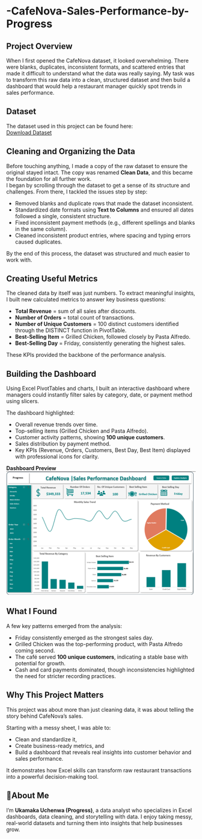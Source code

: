 # -CafeNova-Sales-Performance-by-Progress
## Project Overview
When I first opened the CafeNova dataset, it looked overwhelming. There were blanks, duplicates, inconsistent formats, and scattered entries that made it difficult to understand what the data was really saying. My task was to transform this raw data into a clean, structured dataset and then build a dashboard that would help a restaurant manager quickly spot trends in sales performance.

## Dataset
The dataset used in this project can be found here:  
[Download Dataset](https://github.com/progressuchenwa/-CafeNova-Sales-Performance-by-Progress/blob/main/CafeNova%20dataset%20.xlsx)
 

## Cleaning and Organizing the Data
Before touching anything, I made a copy of the raw dataset to ensure the original stayed intact. The copy was renamed **Clean Data**, and this became the foundation for all further work.  
I began by scrolling through the dataset to get a sense of its structure and challenges. From there, I tackled the issues step by step:  
- Removed blanks and duplicate rows that made the dataset inconsistent.  
- Standardized date formats using **Text to Columns** and ensured all dates followed a single, consistent structure.  
- Fixed inconsistent payment methods (e.g., different spellings and blanks in the same column).  
- Cleaned inconsistent product entries, where spacing and typing errors caused duplicates.  

By the end of this process, the dataset was structured and much easier to work with.

## Creating Useful Metrics
The cleaned data by itself was just numbers. To extract meaningful insights, I built new calculated metrics to answer key business questions:  

- **Total Revenue** = sum of all sales after discounts.  
- **Number of Orders** = total count of transactions.  
- **Number of Unique Customers** = 100 distinct customers identified through the DISTINCT function in PivotTable.  
- **Best-Selling Item** = Grilled Chicken, followed closely by Pasta Alfredo.  
- **Best-Selling Day** = Friday, consistently generating the highest sales.  

These KPIs provided the backbone of the performance analysis.

## Building the Dashboard
Using Excel PivotTables and charts, I built an interactive dashboard where managers could instantly filter sales by category, date, or payment method using slicers.  

The dashboard highlighted:  
- Overall revenue trends over time.  
- Top-selling items (Grilled Chicken and Pasta Alfredo).  
- Customer activity patterns, showing **100 unique customers**.  
- Sales distribution by payment method.  
- Key KPIs (Revenue, Orders, Customers, Best Day, Best Item) displayed with professional icons for clarity.  

 **Dashboard Preview**  
![CafeNova Sales Performance Dashboard](https://github.com/progressuchenwa/-CafeNova-Sales-Performance-by-Progress/blob/main/Cafenova%20Sales%20Performance%20Dashboard.png)


## What I Found
A few key patterns emerged from the analysis:  
- Friday consistently emerged as the strongest sales day.  
- Grilled Chicken was the top-performing product, with Pasta Alfredo coming second.  
- The café served **100 unique customers**, indicating a stable base with potential for growth.  
- Cash and card payments dominated, though inconsistencies highlighted the need for stricter recording practices.  

## Why This Project Matters
This project was about more than just cleaning data,  it was about telling the story behind CafeNova’s sales.  

Starting with a messy sheet, I was able to:  
- Clean and standardize it,  
- Create business-ready metrics, and  
- Build a dashboard that reveals real insights into customer behavior and sales performance.  

It demonstrates how Excel skills can transform raw restaurant transactions into a powerful decision-making tool.

## 👩About Me
I’m **Ukamaka Uchenwa (Progress)**, a data analyst who specializes in Excel dashboards, data cleaning, and storytelling with data. I enjoy taking messy, real-world datasets and turning them into insights that help businesses grow.
